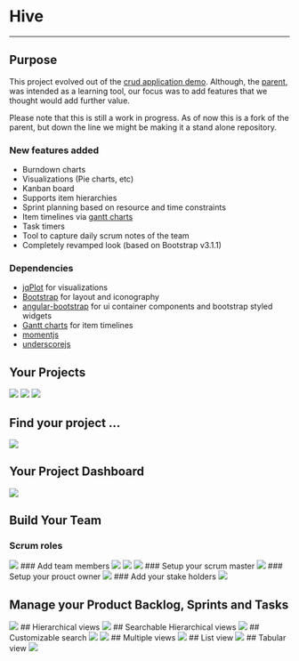 # Hive

***

## Purpose

This project evolved out of the [crud application demo](http://github.com/angular-app/angular-app). Although, the [parent](http://github.com/angular-app/angular-app), was intended as a learning tool, our focus was to add features that we thought would add further value.

Please note that this is still a work in progress. As of now this is a fork of the parent, but down the line we might be making it a stand alone repository.

### New features added
* Burndown charts
* Visualizations (Pie charts, etc)
* Kanban board
* Supports item hierarchies
* Sprint planning based on resource and time constraints
* Item timelines via [gantt charts]() 
* Task timers
* Tool to capture daily scrum notes of the team
* Completely revamped look (based on Bootstrap v3.1.1)

### Dependencies
* [jqPlot](http://www.jqplot.com/) for visualizations
* [Bootstrap](http://getbootstrap.com/) for layout and iconography
* [angular-bootstrap](http://github.com/angular-ui/bootstrap) for ui container components and bootstrap styled widgets
* [Gantt charts](http://github.com/mustafavzg/angular-gantt) for item timelines
* [momentjs](http://momentjs.com/)
* [underscorejs](http://underscorejs.org/)

## Your Projects
<img src="http://dl.dropboxusercontent.com/u/76278255/hive/01-project-01.png">
<img src="http://dl.dropboxusercontent.com/u/76278255/hive/01-project-02.PNG">
<img src="http://dl.dropboxusercontent.com/u/76278255/hive/01-project-03.png">

## Find your project ...
<img src="http://dl.dropboxusercontent.com/u/76278255/hive/01-project-04.PNG">

## Your Project Dashboard
<img src="http://dl.dropboxusercontent.com/u/76278255/hive/01-project-05.PNG">

## Build Your Team
### Scrum roles
<img src="http://dl.dropboxusercontent.com/u/76278255/hive/01-team-01.PNG">
### Add team members
<img src="http://dl.dropboxusercontent.com/u/76278255/hive/01-team-02.PNG">
<img src="http://dl.dropboxusercontent.com/u/76278255/hive/01-team-03.PNG">
<img src="http://dl.dropboxusercontent.com/u/76278255/hive/01-team-04.PNG">
### Setup your scrum master
<img src="http://dl.dropboxusercontent.com/u/76278255/hive/01-team-05.PNG">
### Setup your prouct owner
<img src="http://dl.dropboxusercontent.com/u/76278255/hive/01-team-06.PNG">
### Add your stake holders
<img src="http://dl.dropboxusercontent.com/u/76278255/hive/01-team-07.PNG">


## Manage your Product Backlog, Sprints and Tasks

<img src="http://dl.dropboxusercontent.com/u/76278255/hive/02-backlog-sprints-tasks-01.PNG">
## Hierarchical views
<img src="http://dl.dropboxusercontent.com/u/76278255/hive/02-backlog-sprints-tasks-02.PNG">
## Searchable Hierarchical views
<img src="http://dl.dropboxusercontent.com/u/76278255/hive/02-backlog-sprints-tasks-03.PNG">
## Customizable search
<img src="http://dl.dropboxusercontent.com/u/76278255/hive/02-backlog-sprints-tasks-04.png">
<img src="http://dl.dropboxusercontent.com/u/76278255/hive/02-backlog-sprints-tasks-05.png">
## Multiple views
<img src="http://dl.dropboxusercontent.com/u/76278255/hive/02-backlog-sprints-tasks-06.png">
## List view
<img src="http://dl.dropboxusercontent.com/u/76278255/hive/02-backlog-sprints-tasks-07.png">
## Tabular view
<img src="http://dl.dropboxusercontent.com/u/76278255/hive/02-backlog-sprints-tasks-08.png">

